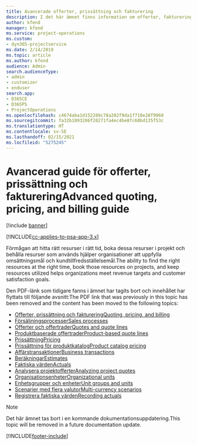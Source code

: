 ```yaml
---
title: Avancerade offerter, prissättning och fakturering
description: I det här ämnet finns information om offerter, fakturering och prissättning i Project Service Automation.
author: kfend
manager: kfend
ms.service: project-operations
ms.custom:
- dyn365-projectservice
ms.date: 2/14/2019
ms.topic: article
ms.author: kfend
audience: Admin
search.audienceType:
- admin
- customizer
- enduser
search.app:
- D365CE
- D365PS
- ProjectOperations
ms.openlocfilehash: c4674aba1d152289c78a202f9da1f710e28f9960
ms.sourcegitcommit: fa32b1893286f20271fa4ec4be8fc68bd135f53c
ms.translationtype: HT
ms.contentlocale: sv-SE
ms.lasthandoff: 02/15/2021
ms.locfileid: "5275245"
---
```

# <a name="advanced-quoting-pricing-and-billing-guide"></a><span data-ttu-id="9543c-103">Avancerad guide för offerter, prissättning och fakturering</span><span class="sxs-lookup"><span data-stu-id="9543c-103">Advanced quoting, pricing, and billing guide</span></span>

[!include [banner](../../includes/psa-now-project-operations.md)]

[!INCLUDE[cc-applies-to-psa-app-3.x](../../includes/cc-applies-to-psa-app-3x.md)]

<span data-ttu-id="9543c-104">Förmågan att hitta rätt resurser i rätt tid, boka dessa resurser i projekt och behålla resurser som används hjälper organisationer att uppfylla omsättningsmål och kundtillfredsställelsemål.</span><span class="sxs-lookup"><span data-stu-id="9543c-104">The ability to find the right resources at the right time, book those resources on projects, and keep resources utilized helps organizations meet revenue targets and customer satisfaction goals.</span></span> 

<span data-ttu-id="9543c-105">Den PDF-länk som tidigare fanns i ämnet har tagits bort och innehållet har flyttats till följande avsnitt:</span><span class="sxs-lookup"><span data-stu-id="9543c-105">The PDF link that was previously in this topic has been removed and the content has been moved to the following topics:</span></span>

- [<span data-ttu-id="9543c-106">Offerter, prissättning och fakturering</span><span class="sxs-lookup"><span data-stu-id="9543c-106">Quoting, pricing, and billing</span></span>](../quote-bill-price.md)
- [<span data-ttu-id="9543c-107">Försäljningsprocesser</span><span class="sxs-lookup"><span data-stu-id="9543c-107">Sales processes</span></span>](../basic-sales-process.md)
- [<span data-ttu-id="9543c-108">Offerter och offertrader</span><span class="sxs-lookup"><span data-stu-id="9543c-108">Quotes and quote lines</span></span>](../basic-quote-lines.md)
- [<span data-ttu-id="9543c-109">Produktbaserade offertrader</span><span class="sxs-lookup"><span data-stu-id="9543c-109">Product-based quote lines</span></span>](../product-based-quote-lines.md)
- [<span data-ttu-id="9543c-110">Prissättning</span><span class="sxs-lookup"><span data-stu-id="9543c-110">Pricing</span></span>](../basic-pricing.md)
- [<span data-ttu-id="9543c-111">Prissättning för produktkatalog</span><span class="sxs-lookup"><span data-stu-id="9543c-111">Product catalog pricing</span></span>](../product-catalog-pricing.md)
- [<span data-ttu-id="9543c-112">Affärstransaktioner</span><span class="sxs-lookup"><span data-stu-id="9543c-112">Business transactions</span></span>](../basic-business-transactions.md)
- [<span data-ttu-id="9543c-113">Beräkningar</span><span class="sxs-lookup"><span data-stu-id="9543c-113">Estimates</span></span>](../estimates.md)
- [<span data-ttu-id="9543c-114">Faktiska värden</span><span class="sxs-lookup"><span data-stu-id="9543c-114">Actuals</span></span>](../actuals.md)
- [<span data-ttu-id="9543c-115">Analysera projektofferter</span><span class="sxs-lookup"><span data-stu-id="9543c-115">Analyzing project quotes</span></span>](../basic-analyzing-quotes.md)
- [<span data-ttu-id="9543c-116">Organisationsenheter</span><span class="sxs-lookup"><span data-stu-id="9543c-116">Organizational units</span></span>](../advanced-organizational.md)
- [<span data-ttu-id="9543c-117">Enhetsgrupper och enheter</span><span class="sxs-lookup"><span data-stu-id="9543c-117">Unit groups and units</span></span>](../advanced-units.md)
- [<span data-ttu-id="9543c-118">Scenarier med flera valutor</span><span class="sxs-lookup"><span data-stu-id="9543c-118">Multi-currency scenarios</span></span>](../advanced-currency.md)
- [<span data-ttu-id="9543c-119">Registrera faktiska värden</span><span class="sxs-lookup"><span data-stu-id="9543c-119">Recording actuals</span></span>](../advanced-actuals.md)

> [!NOTE]
> <span data-ttu-id="9543c-120">Det här ämnet tas bort i en kommande dokumentationsuppdatering.</span><span class="sxs-lookup"><span data-stu-id="9543c-120">This topic will be removed in a future documentation update.</span></span> 


[!INCLUDE[footer-include](../../includes/footer-banner.md)]